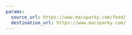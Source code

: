 ```yaml
---
params:
  source_url: https://www.macsparky.com/feed/
  destination_url: https://www.macsparky.com/
---
```


